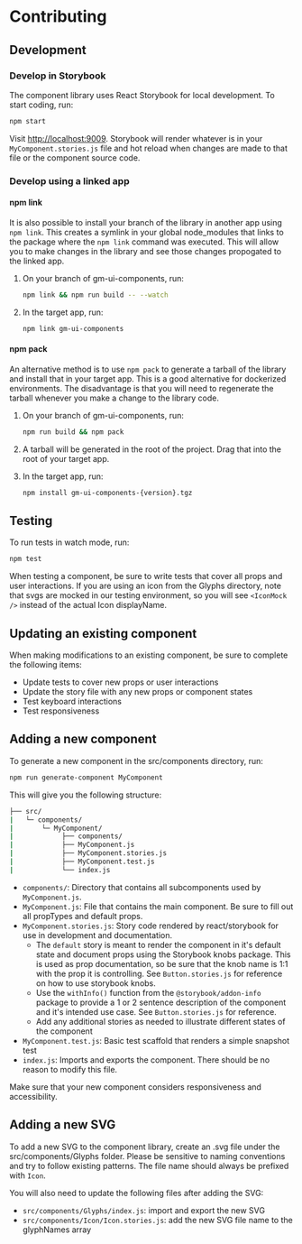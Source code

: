 # Contributing

## Development

### Develop in Storybook

The component library uses React Storybook for local development. To start coding, run:

```sh
npm start
```

Visit [http://localhost:9009](http://localhost:9009). Storybook will render whatever is in your `MyComponent.stories.js` file and hot reload when changes are made to that file or the component source code.

### Develop using a linked app

#### npm link

It is also possible to install your branch of the library in another app using `npm link`. This creates a symlink in your global node_modules that links to the package where the `npm link` command was executed. This will allow you to make changes in the library and see those changes propogated to the linked app.

1. On your branch of gm-ui-components, run:

   ```sh
   npm link && npm run build -- --watch
   ```

2. In the target app, run:

   ```sh
   npm link gm-ui-components
   ```

#### npm pack

An alternative method is to use `npm pack` to generate a tarball of the library and install that in your target app. This is a good alternative for dockerized environments.
The disadvantage is that you will need to regenerate the tarball whenever you make a change to the library code.

1. On your branch of gm-ui-components, run:

   ```sh
   npm run build && npm pack
   ```

2. A tarball will be generated in the root of the project. Drag that into the root of your target app.

3. In the target app, run:

   ```sh
   npm install gm-ui-components-{version}.tgz
   ```

## Testing

To run tests in watch mode, run:

```sh
npm test
```

When testing a component, be sure to write tests that cover all props and user interactions. If you are using an icon from the Glyphs directory, note that svgs are mocked in our testing environment, so you will see `<IconMock />` instead of the actual Icon displayName.

## Updating an existing component

When making modifications to an existing component, be sure to complete the following items:

- Update tests to cover new props or user interactions
- Update the story file with any new props or component states
- Test keyboard interactions
- Test responsiveness

## Adding a new component

To generate a new component in the src/components directory, run:

```sh
npm run generate-component MyComponent
```

This will give you the following structure:

```sh
├── src/
|   └─ components/
|       └─ MyComponent/
|            ├── components/
|            ├── MyComponent.js
|            ├── MyComponent.stories.js
|            ├── MyComponent.test.js
|            └── index.js
```

- `components/`: Directory that contains all subcomponents used by `MyComponent.js`.
- `MyComponent.js`: File that contains the main component. Be sure to fill out all propTypes and default props.
- `MyComponent.stories.js`: Story code rendered by react/storybook for use in development and documentation.
  - The `default` story is meant to render the component in it's default state and document props using the Storybook knobs package. This is used as prop documentation, so be sure that the knob name is 1:1 with the prop it is controlling. See `Button.stories.js` for reference on how to use storybook knobs.
  - Use the `withInfo()` function from the `@storybook/addon-info` package to provide a 1 or 2 sentence description of the component and it's intended use case. See `Button.stories.js` for reference.
  - Add any additional stories as needed to illustrate different states of the component
- `MyComponent.test.js`: Basic test scaffold that renders a simple snapshot test
- `index.js`: Imports and exports the component. There should be no reason to modify this file.

Make sure that your new component considers responsiveness and accessibility.

## Adding a new SVG

To add a new SVG to the component library, create an .svg file under the src/components/Glyphs folder. Please be sensitive to naming conventions and try to follow existing patterns. The file name should always be prefixed with `Icon`.

You will also need to update the following files after adding the SVG:

- `src/components/Glyphs/index.js`: import and export the new SVG
- `src/components/Icon/Icon.stories.js`: add the new SVG file name to the glyphNames array
